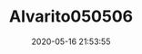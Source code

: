 ---
title: Alvarito050506
date: 2020-05-16 21:53:55
icon: https://avatars.githubusercontent.com/u/31870298
buttons:
  - name: GitHub
    href: https://github.com/Alvarito050506
hideCredit:
  - Alvarito050506
---